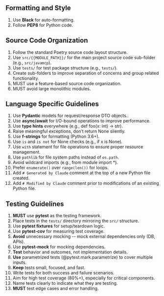 ## Formatting and Style

1. Use **Black** for auto-formatting.
2. Follow **PEP8** for Python code.

## Source Code Organization

1. Follow the standard Poetry source code layout structure.
2. Use `src/{{MODULE_PATH}}/` for the main project source code
   sub-folder (e.g., `src/javamcp`).
3. Use `tests/` for test package structure (e.g., `tests/`).
4. Create sub-folders to improve separation of concerns and group related
   functionality.
5. MUST use a feature-based source code organization.
6. MUST avoid large monolithic modules.

## Language Specific Guidelines

1. Use **Pydantic** models for request/response DTO objects..
2. Use **async/await** for I/O-bound operations to improve performance.
3. Use **type hints** everywhere (e.g., def foo(x: int) -> str).
4. Raise meaningful exceptions, don’t return None silently.
5. Use **f-strings** for formatting (Python 3.6+).
6. Use `is` and `is not` for None checks (e.g., if x is None).
7. Use `with` statement for file operations to ensure proper resource
   management.
8. Use `pathlib` for file system paths instead of `os.path`.
9. Avoid wildcard imports (e.g., from module import *).
10. Prefer `enumerate()` over `range(len())` for loops.
11. Add `# Generated by Claude` comment at the top of a new Python file created.
12. Add `# Modified by Claude` comment prior to modifications of an existing 
    Python file.

## Testing Guidelines

1. **MUST** use **pytest** as the testing framework.
2. Place tests in the `tests/` directory mirroring the `src/` structure.
3. Use **pytest fixtures** for setup/teardown logic.
4. Use **pytest-cov** for measuring test coverage.
5. **Avoid** unnecessary mocking -- mock external dependencies only (DB, APIs).
6. Use **pytest-mock** for mocking dependencies.
7. **Test** behavior and outcomes, not implementation details.
8. **Use** parametrized tests (@pytest.mark.parametrize) to cover multiple
   inputs.
9. **Keep** tests small, focused, and fast.
10. Write tests for both success and failure scenarios.
11. Aim for high test coverage (80%+), especially for critical components.
12. Name tests clearly to indicate what they are testing.
13. **MUST** test edge cases and error handling.

